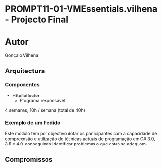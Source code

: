 # PROMPT11-01-VMEssentials.vilhena - Projecto Final #

# Autor #

Gonçalo Vilhena

## Arquitectura ##

### Componentes ###

 * HttpReflector
	* Programa responsável

4 semanas, 10h / semana (total de 40h)
 
### Exemplo de um Pedido ###

Este módulo tem por objectivo dotar os participantes com a capacidade de compreensão e utilização de técnicas actuais de programação em C# 3.0, 3.5 e 4.0, conseguindo identificar problemas a que estas se adequam.

## Compromissos ##


 